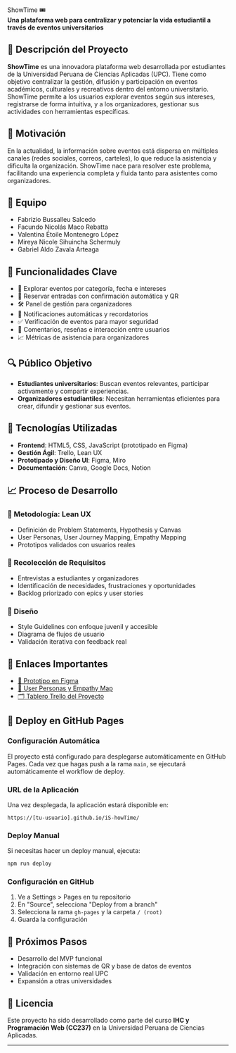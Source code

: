 ShowTime 🎟️  
**Una plataforma web para centralizar y potenciar la vida estudiantil a través de eventos universitarios**

## 🌟 Descripción del Proyecto

**ShowTime** es una innovadora plataforma web desarrollada por estudiantes de la Universidad Peruana de Ciencias Aplicadas (UPC). Tiene como objetivo centralizar la gestión, difusión y participación en eventos académicos, culturales y recreativos dentro del entorno universitario. ShowTime permite a los usuarios explorar eventos según sus intereses, registrarse de forma intuitiva, y a los organizadores, gestionar sus actividades con herramientas específicas.

## 🧠 Motivación

En la actualidad, la información sobre eventos está dispersa en múltiples canales (redes sociales, correos, carteles), lo que reduce la asistencia y dificulta la organización. ShowTime nace para resolver este problema, facilitando una experiencia completa y fluida tanto para asistentes como organizadores.

## 👥 Equipo

- Fabrizio Bussalleu Salcedo
- Facundo Nicolás Maco Rebatta
- Valentina Étoile Montenegro López
- Mireya Nicole Sihuincha Schermuly
- Gabriel Aldo Zavala Arteaga

## 🧩 Funcionalidades Clave

- 📅 Explorar eventos por categoría, fecha e intereses
- 🎫 Reservar entradas con confirmación automática y QR
- 🛠️ Panel de gestión para organizadores
- 🔔 Notificaciones automáticas y recordatorios
- ✅ Verificación de eventos para mayor seguridad
- 💬 Comentarios, reseñas e interacción entre usuarios
- 📈 Métricas de asistencia para organizadores

## 🔍 Público Objetivo

- **Estudiantes universitarios**: Buscan eventos relevantes, participar activamente y compartir experiencias.
- **Organizadores estudiantiles**: Necesitan herramientas eficientes para crear, difundir y gestionar sus eventos.

## 🔨 Tecnologías Utilizadas

- **Frontend**: HTML5, CSS, JavaScript (prototipado en Figma)
- **Gestión Ágil**: Trello, Lean UX
- **Prototipado y Diseño UI**: Figma, Miro
- **Documentación**: Canva, Google Docs, Notion

## 📈 Proceso de Desarrollo

### 🧭 Metodología: Lean UX
- Definición de Problem Statements, Hypothesis y Canvas
- User Personas, User Journey Mapping, Empathy Mapping
- Prototipos validados con usuarios reales

### 📝 Recolección de Requisitos
- Entrevistas a estudiantes y organizadores
- Identificación de necesidades, frustraciones y oportunidades
- Backlog priorizado con epics y user stories

### 🎨 Diseño
- Style Guidelines con enfoque juvenil y accesible
- Diagrama de flujos de usuario
- Validación iterativa con feedback real

## 📌 Enlaces Importantes

- [🎨 Prototipo en Figma](https://www.figma.com/proto/u4MYPFHKd8Li5P4DKTV5Uj/ShowTime)
- [🧠 User Personas y Empathy Map](https://www.canva.com/design/DAGlv6bFKIc/0FqnkaxgSnHbNtefU89Jpw/edit)
- [🗂️ Tablero Trello del Proyecto](https://trello.com/invite/b/68104b35b3955fff8dc72ac7/ATTI1e83ab0206b3d42eb9692eee6f9af04c887AD5A8/showtime)

## 🚀 Deploy en GitHub Pages

### Configuración Automática
El proyecto está configurado para desplegarse automáticamente en GitHub Pages. Cada vez que hagas push a la rama `main`, se ejecutará automáticamente el workflow de deploy.

### URL de la Aplicación
Una vez desplegada, la aplicación estará disponible en:
```
https://[tu-usuario].github.io/iS-howTime/
```

### Deploy Manual
Si necesitas hacer un deploy manual, ejecuta:
```bash
npm run deploy
```

### Configuración en GitHub
1. Ve a Settings > Pages en tu repositorio
2. En "Source", selecciona "Deploy from a branch"
3. Selecciona la rama `gh-pages` y la carpeta `/ (root)`
4. Guarda la configuración

## 🚀 Próximos Pasos

- Desarrollo del MVP funcional
- Integración con sistemas de QR y base de datos de eventos
- Validación en entorno real UPC
- Expansión a otras universidades

## 📄 Licencia

Este proyecto ha sido desarrollado como parte del curso **IHC y Programación Web (CC237)** en la Universidad Peruana de Ciencias Aplicadas.

---
